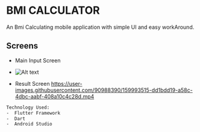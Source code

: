 # BMI CALCULATOR

An Bmi Calculating mobile application with simple UI and easy workAround.
## Screens

- Main Input Screen
- ![Alt text](https://drive.google.com/file/d/1d5Z3f1XImV1HIelA29BW1A1Vnt3IJGQ4/view?usp=sharing)



- Result Screen
https://user-images.githubusercontent.com/90988390/159993515-dd1bdd19-a58c-4dbc-aabf-408a10c4c28d.mp4


```html
Technology Used:
-  Flutter Framework
-  Dart
-  Android Studio
```




